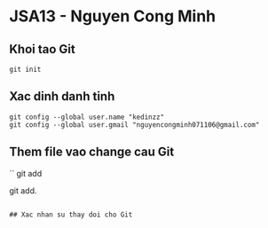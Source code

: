 # JSA13 - Nguyen Cong Minh

## Khoi tao Git
```
git init
```

## Xac dinh danh tinh
```
git config --global user.name "kedinzz"
git config --global user.gmail "nguyencongminh071106@gmail.com"
```

## Them file vao change cau Git
``
git add <Ten file>

git add.
```

## Xac nhan su thay doi cho Git
